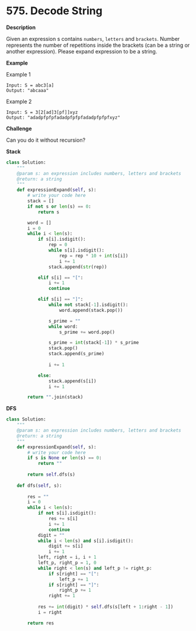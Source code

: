 # 575. Decode String

**Description**

Given an expression s contains `numbers`, `letters` and `brackets`. Number represents the number of repetitions inside the brackets (can be a string or another expression). Please expand expression to be a string.

**Example**

Example 1

```
Input: S = abc3[a]
Output: "abcaaa"
```

Example 2

```
Input: S = 3[2[ad]3[pf]]xyz
Output: "adadpfpfpfadadpfpfpfadadpfpfpfxyz"
```

**Challenge**

Can you do it without recursion?


**Stack**

```python
class Solution:
    """
    @param s: an expression includes numbers, letters and brackets
    @return: a string
    """
    def expressionExpand(self, s):
        # write your code here
        stack = []
        if not s or len(s) == 0:
            return s

        word = []
        i = 0
        while i < len(s):
            if s[i].isdigit():
                rep = 0
                while s[i].isdigit():
                    rep = rep * 10 + int(s[i])
                    i += 1
                stack.append(str(rep))

            elif s[i] == "[":
                i += 1
                continue

            elif s[i] == "]":
                while not stack[-1].isdigit():
                    word.append(stack.pop())

                s_prime = ""
                while word:
                    s_prime += word.pop()

                s_prime = int(stack[-1]) * s_prime
                stack.pop()
                stack.append(s_prime)
                
                i += 1

            else:
                stack.append(s[i])
                i += 1

        return "".join(stack)
```

**DFS**

```python
class Solution:
    """
    @param s: an expression includes numbers, letters and brackets
    @return: a string
    """
    def expressionExpand(self, s):
        # write your code here
        if s is None or len(s) == 0:
            return ""
            
        return self.dfs(s)
        
    def dfs(self, s):
        
        res = ""
        i = 0
        while i < len(s):
            if not s[i].isdigit():
                res += s[i]
                i += 1
                continue
            digit = ""
            while i < len(s) and s[i].isdigit():
                digit += s[i]
                i += 1
            left, right = i, i + 1
            left_p, right_p = 1, 0
            while right < len(s) and left_p != right_p:
                if s[right] == "[":
                    left_p += 1
                if s[right] == "]":
                    right_p += 1
                right += 1
            
            res += int(digit) * self.dfs(s[left + 1:right - 1])
            i = right

        return res
```

